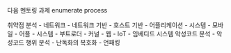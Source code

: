 다음 멘토링 과제
enumerate process

취약점 분석
	- 네트워크 
		- 네트워크 기반
		- 호스트 기반
	- 어플리케이션
	- 시스템
	- 모바일
		- 어플
		- 시스템
			- 부트로더
			- 커널
	- 웹
	- IoT
	- 임베디드 시스템
악성코드 분석
	- 악성코드 행위 분석
	- 난독화의 복호화
	- 언패킹